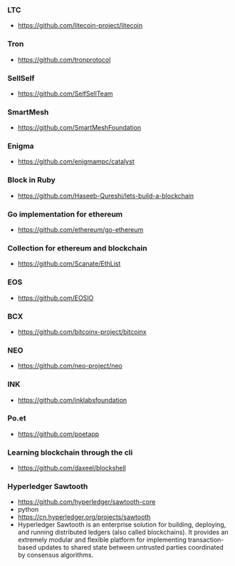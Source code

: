 ### LTC
- https://github.com/litecoin-project/litecoin

### Tron 
- https://github.com/tronprotocol

### SellSelf
- https://github.com/SelfSellTeam

### SmartMesh
- https://github.com/SmartMeshFoundation

### Enigma
- https://github.com/enigmampc/catalyst

### Block in Ruby
- https://github.com/Haseeb-Qureshi/lets-build-a-blockchain

### Go implementation for ethereum
- https://github.com/ethereum/go-ethereum

### Collection for ethereum and blockchain
- https://github.com/Scanate/EthList

### EOS
- https://github.com/EOSIO

### BCX
- https://github.com/bitcoinx-project/bitcoinx

### NEO
- https://github.com/neo-project/neo

### INK
- https://github.com/inklabsfoundation

### Po.et
- https://github.com/poetapp

### Learning blockchain through the cli
- https://github.com/daxeel/blockshell

### Hyperledger Sawtooth
- https://github.com/hyperledger/sawtooth-core
- python
- https://cn.hyperledger.org/projects/sawtooth
- Hyperledger Sawtooth is an enterprise solution for building, deploying, and running distributed ledgers (also called blockchains). It provides an extremely modular and flexible platform for implementing transaction-based updates to shared state between untrusted parties coordinated by consensus algorithms.